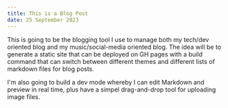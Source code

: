 ```yaml
---
title: This is a Blog Post
date: 25 September 2023
---
```


This is going to be the blogging tool I use to manage both my tech/dev oriented blog and my music/social-media oriented blog. The idea will be to generate 
a static site that can be deployed on GH pages with a build command that can switch between different themes and different lists of markdown files for blog posts.

I'm also going to build a dev mode whereby I can edit Markdown and preview in real time, plus have a simpel drag-and-drop tool for uploading image files.